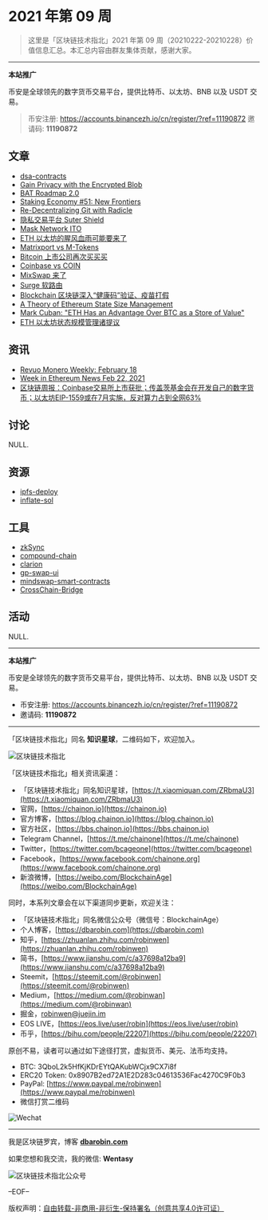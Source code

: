 # 2021 年第 09 周

> 这里是「区块链技术指北」2021 年第 09 周（20210222-20210228）价值信息汇总。本汇总内容由群友集体贡献，感谢大家。

***

**本站推广**

币安是全球领先的数字货币交易平台，提供比特币、以太坊、BNB 以及 USDT 交易。

> 币安注册: https://accounts.binancezh.io/cn/register/?ref=11190872
> 邀请码: **11190872**

## 文章

* [dsa-contracts](https://bbs.chainon.io/d/7307)
* [Gain Privacy with the Encrypted Blob](https://bbs.chainon.io/d/7308)
* [BAT Roadmap 2.0](https://bbs.chainon.io/d/7309)
* [Staking Economy #51: New Frontiers](https://bbs.chainon.io/d/7310)
* [Re-Decentralizing Git with Radicle](https://bbs.chainon.io/d/7311)
* [隐私交易平台 Suter Shield](https://bbs.chainon.io/d/7314)
* [Mask Network ITO](https://bbs.chainon.io/d/7315)
* [ETH 以太坊的腥风血雨可能要来了](https://bbs.chainon.io/d/7316)
* [Matrixport vs M-Tokens](https://bbs.chainon.io/d/7317)
* [Bitcoin 上市公司再次买买买](https://bbs.chainon.io/d/7318)
* [Coinbase vs COIN](https://bbs.chainon.io/d/7319)
* [MixSwap 来了](https://bbs.chainon.io/d/7320)
* [Surge 软路由](https://bbs.chainon.io/d/7321)
* [Blockchain 区块链深入“健康码”验证、疫苗打假](https://bbs.chainon.io/d/7322)
* [A Theory of Ethereum State Size Management](https://bbs.chainon.io/d/7332)
* [Mark Cuban: "ETH Has an Advantage Over BTC as a Store of Value"](https://bbs.chainon.io/d/7333)
* [ETH 以太坊状态规模管理诸提议](https://bbs.chainon.io/d/7334)

## 资讯

* [Revuo Monero Weekly: February 18](https://bbs.chainon.io/d/7312)
* [Week in Ethereum News Feb 22, 2021](https://bbs.chainon.io/d/7313)
* [区块链周报：Coinbase交易所上市获批；传盖茨基金会在开发自己的数字货币；以太坊EIP-1559或在7月实施，反对算力占到全网63%](https://bbs.chainon.io/d/7323)

## 讨论

NULL.

## 资源

* [ipfs-deploy](https://bbs.chainon.io/d/7325)
* [inflate-sol](https://bbs.chainon.io/d/7330)

## 工具

* [zkSync](https://bbs.chainon.io/d/7324)
* [compound-chain](https://bbs.chainon.io/d/7326)
* [clarion](https://bbs.chainon.io/d/7327)
* [gp-swap-ui](https://bbs.chainon.io/d/7328)
* [mindswap-smart-contracts](https://bbs.chainon.io/d/7329)
* [CrossChain-Bridge](https://bbs.chainon.io/d/7331)

## 活动

NULL.

***

**本站推广**

币安是全球领先的数字货币交易平台，提供比特币、以太坊、BNB 以及 USDT 交易。

* 币安注册: https://accounts.binancezh.io/cn/register/?ref=11190872
* 邀请码: **11190872**

***

「区块链技术指北」同名 **知识星球**，二维码如下，欢迎加入。

![区块链技术指北](https://cdn.dbarobin.com/3YzonTR.png)

「区块链技术指北」相关资讯渠道：

* 「区块链技术指北」同名知识星球，[https://t.xiaomiquan.com/ZRbmaU3](https://t.xiaomiquan.com/ZRbmaU3)
* 官网，[https://chainon.io](https://chainon.io)
* 官方博客，[https://blog.chainon.io](https://blog.chainon.io)
* 官方社区，[https://bbs.chainon.io](https://bbs.chainon.io)
* Telegram Channel，[https://t.me/chainone](https://t.me/chainone)
* Twitter，[https://twitter.com/bcageone](https://twitter.com/bcageone)
* Facebook，[https://www.facebook.com/chainone.org](https://www.facebook.com/chainone.org)
* 新浪微博，[https://weibo.com/BlockchainAge](https://weibo.com/BlockchainAge)

同时，本系列文章会在以下渠道同步更新，欢迎关注：

* 「区块链技术指北」同名微信公众号（微信号：BlockchainAge）
* 个人博客，[https://dbarobin.com](https://dbarobin.com)
* 知乎，[https://zhuanlan.zhihu.com/robinwen](https://zhuanlan.zhihu.com/robinwen)
* 简书，[https://www.jianshu.com/c/a37698a12ba9](https://www.jianshu.com/c/a37698a12ba9)
* Steemit，[https://steemit.com/@robinwen](https://steemit.com/@robinwen)
* Medium，[https://medium.com/@robinwan](https://medium.com/@robinwan)
* 掘金，[robinwen@juejin.im](https://juejin.im/user/5673ccae60b2260ee435f89a/posts)
* EOS LIVE，[https://eos.live/user/robin](https://eos.live/user/robin)
* 币乎，[https://bihu.com/people/22207](https://bihu.com/people/22207)

原创不易，读者可以通过如下途径打赏，虚拟货币、美元、法币均支持。

* BTC: 3QboL2k5HfKjKDrEYtQAKubWCjx9CX7i8f
* ERC20 Token: 0x8907B2ed72A1E2D283c04613536Fac4270C9F0b3
* PayPal: [https://www.paypal.me/robinwen](https://www.paypal.me/robinwen)
* 微信打赏二维码

![Wechat](https://cdn.dbarobin.com/SzoNl5b.jpg)

***

我是区块链罗宾，博客 **[dbarobin.com](https://dbarobin.com/)**

如果您想和我交流，我的微信: **Wentasy**

![区块链技术指北公众号](https://cdn.dbarobin.com/w0wignb.png)

–EOF–

版权声明：[自由转载-非商用-非衍生-保持署名（创意共享4.0许可证）](http://creativecommons.org/licenses/by-nc-nd/4.0/deed.zh)